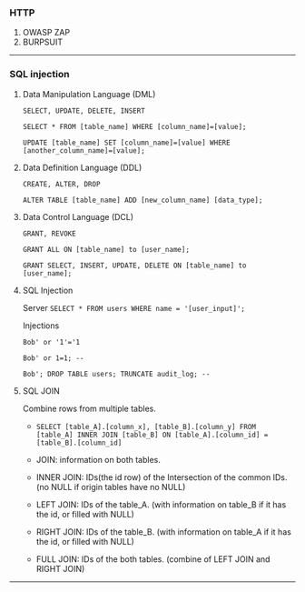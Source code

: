 ### HTTP
1. OWASP ZAP
2. BURPSUIT

---

### SQL injection 
1. Data Manipulation Language (DML)

    `SELECT, UPDATE, DELETE, INSERT`
    
    `SELECT * FROM [table_name] WHERE [column_name]=[value];`
    
    `UPDATE [table_name] SET [column_name]=[value] WHERE [another_column_name]=[value];`

2. Data Definition Language (DDL)

    `CREATE, ALTER, DROP`
    
    `ALTER TABLE [table_name] ADD [new_column_name] [data_type];`

3. Data Control Language (DCL)
    
    `GRANT, REVOKE`
    
    `GRANT ALL ON [table_name] to [user_name];`
    
    `GRANT SELECT, INSERT, UPDATE, DELETE ON [table_name] to [user_name];`

4. SQL Injection
    
    Server
    `SELECT * FROM users WHERE name = '[user_input]';`
    
    Injections
    
    `Bob' or '1'='1`
    
    `Bob' or 1=1; --`   
    
    `Bob'; DROP TABLE users; TRUNCATE audit_log; --`

5. SQL JOIN

    Combine rows from multiple tables.
    - `SELECT [table_A].[column_x], [table_B].[column_y] FROM [table_A] INNER JOIN [table_B] ON [table_A].[column_id] = [table_B].[column_id]`
    
    - JOIN: information on both tables.
    - INNER JOIN: IDs(the id row) of the Intersection of the common IDs. (no NULL if origin tables have no NULL)
    - LEFT JOIN: IDs of the table_A. (with information on table_B if it has the id, or filled with NULL)
    - RIGHT JOIN: IDs of the table_B. (with information on table_A if it has the id, or filled with NULL)
    - FULL JOIN: IDs of the both tables. (combine of LEFT JOIN and RIGHT JOIN)

---
